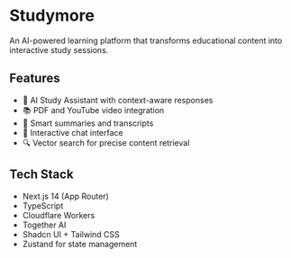 # Studymore

An AI-powered learning platform that transforms educational content into interactive study sessions.

## Features

- 🤖 AI Study Assistant with context-aware responses
- 📚 PDF and YouTube video integration
- 📝 Smart summaries and transcripts
- 💬 Interactive chat interface
- 🔍 Vector search for precise content retrieval

## Tech Stack

- Next.js 14 (App Router)
- TypeScript
- Cloudflare Workers
- Together AI
- Shadcn UI + Tailwind CSS
- Zustand for state management
